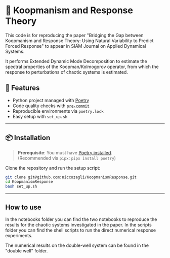 # 🧪 Koopmanism and Response Theory

This code is for reproducing the paper "Bridging the Gap between Koopmanism and Response Theory: Using Natural Variability to Predict Forced Response" to appear in SIAM Journal on Applied Dynamical Systems. 

It performs Extended Dynamic Mode Decomposition to estimate the spectral properties of the Koopman/Kolmogorov operator, from which the response to perturbations of chaotic systems is estimated. 

## 🚀 Features

- Python project managed with [Poetry](https://python-poetry.org/)
- Code quality checks with [`pre-commit`](https://pre-commit.com/)
- Reproducible environments via `poetry.lock`
- Easy setup with `set_up.sh`

---

## 📦 Installation

> **Prerequisite**: You must have [Poetry installed](https://python-poetry.org/docs/#installation).  
> (Recommended via `pipx`: `pipx install poetry`)

Clone the repository and run the setup script:

```bash
git clone git@github.com:niccozagli/KoopmanismResponse.git
cd KoopmanismResponse
bash set_up.sh
```
---
##  How to use 

In the notebooks folder you can find the two notebooks to reproduce the results for the chaotic systems investigated in the paper. In the scripts folder you can find the shell scripts to run the direct numerical response experiments.

The numerical results on the double-well system can be found in the "double well" folder.